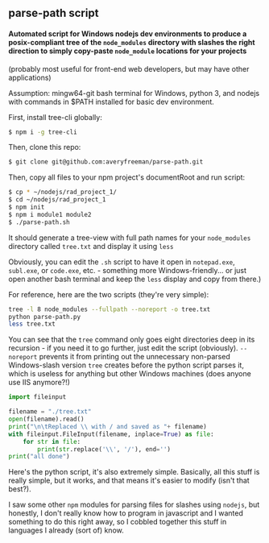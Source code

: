 ## parse-path script

#### Automated script for Windows nodejs dev environments to produce a posix-compliant tree of the ```node_modules``` directory with slashes the right direction to simply copy-paste ```node_module``` locations for your projects
 (probably most useful for front-end web developers, but may have other applications)

Assumption:  mingw64-git bash terminal for Windows, python 3, and nodejs with commands in $PATH installed for basic dev environment.

First, install tree-cli globally:

```bash
$ npm i -g tree-cli
```

Then, clone this repo: 

```bash
$ git clone git@github.com:averyfreeman/parse-path.git
```

Then, copy all files to your npm project's documentRoot and run script:

```bash
$ cp * ~/nodejs/rad_project_1/
$ cd ~/nodejs/rad_project_1
$ npm init
$ npm i module1 module2
$ ./parse-path.sh
```

It should generate a tree-view with full path names for your ```node_modules``` directory called ```tree.txt``` and display it using ```less``` 

Obviously, you can edit the ```.sh``` script to have it open in ```notepad.exe```, ```subl.exe```, or ```code.exe```, etc. - something more Windows-friendly... or just open another bash terminal and keep the ```less``` display and copy from there.)

For reference, here are the two scripts (they're very simple):

```bash
tree -l 8 node_modules --fullpath --noreport -o tree.txt
python parse-path.py
less tree.txt
```

You can see that the ```tree``` command only goes eight directories deep in its recursion - if you need it to go further, just edit the script (obviously).  ```--noreport``` prevents it from printing out the unnecessary non-parsed Windows-slash version ```tree``` creates before the python script parses it, which is useless for anything but other Windows machines (does anyone use IIS anymore?!)

```python
import fileinput

filename = "./tree.txt"
open(filename).read()
print("\n\tReplaced \\ with / and saved as "+ filename)
with fileinput.FileInput(filename, inplace=True) as file:
    for str in file:
        print(str.replace('\\', '/'), end='')
print("all done")
```

Here's the python script, it's also extremely simple.  Basically, all this stuff is really simple, but it works, and that means it's easier to modify (isn't that best?). 

I saw some other ```npm``` modules for parsing files for slashes using ```nodejs```, but honestly, I don't really know how to program in javascript and I wanted something to do this right away, so I cobbled together this stuff in languages I already (sort of) know.
